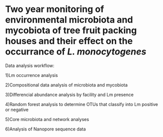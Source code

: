 # Two year monitoring of environmental microbiota and mycobiota of tree fruit packing houses and their effect on the occurrance of <i>L. monocytogenes</i>

Data analysis workflow: 

1)Lm occurrence analysis 

2)Compositional data analysis of microbiota and mycobiota

3)Differencial abundance analysis by facility and Lm presence

4)Random forest analysis to determine OTUs that classify into Lm positive or negative

5)Core microbiota and network analyses

6)Analysis of Nanopore sequence data
